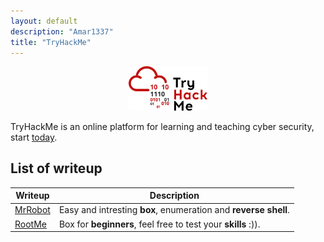 ```yaml
---
layout: default
description: "Amar1337"
title: "TryHackMe"
---
```



<center><img alt="logo" src="https://raw.githubusercontent.com/DesKel/DesKel.github.io/master/assets/images/THM/logo.png" width="25%" /></center>


TryHackMe is an online platform for learning and teaching cyber security, start <a href="https://tryhackme.com">today</a>.

## List of writeup

Writeup | Description |
--------|-------------|
[MrRobot](/boxes/mr-robot-thm.md) | Easy and intresting **box**, enumeration and **reverse shell**.
[RootMe](/boxes/rootme-thm.md) | Box for **beginners**, feel free to test your **skills** :)).


